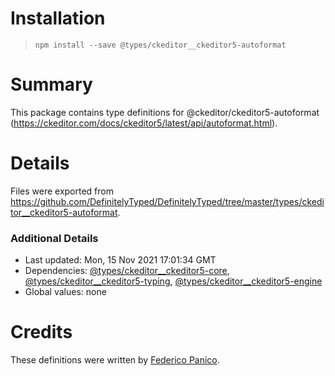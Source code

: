 # Installation
> `npm install --save @types/ckeditor__ckeditor5-autoformat`

# Summary
This package contains type definitions for @ckeditor/ckeditor5-autoformat (https://ckeditor.com/docs/ckeditor5/latest/api/autoformat.html).

# Details
Files were exported from https://github.com/DefinitelyTyped/DefinitelyTyped/tree/master/types/ckeditor__ckeditor5-autoformat.

### Additional Details
 * Last updated: Mon, 15 Nov 2021 17:01:34 GMT
 * Dependencies: [@types/ckeditor__ckeditor5-core](https://npmjs.com/package/@types/ckeditor__ckeditor5-core), [@types/ckeditor__ckeditor5-typing](https://npmjs.com/package/@types/ckeditor__ckeditor5-typing), [@types/ckeditor__ckeditor5-engine](https://npmjs.com/package/@types/ckeditor__ckeditor5-engine)
 * Global values: none

# Credits
These definitions were written by [Federico Panico](https://github.com/fedemp).
